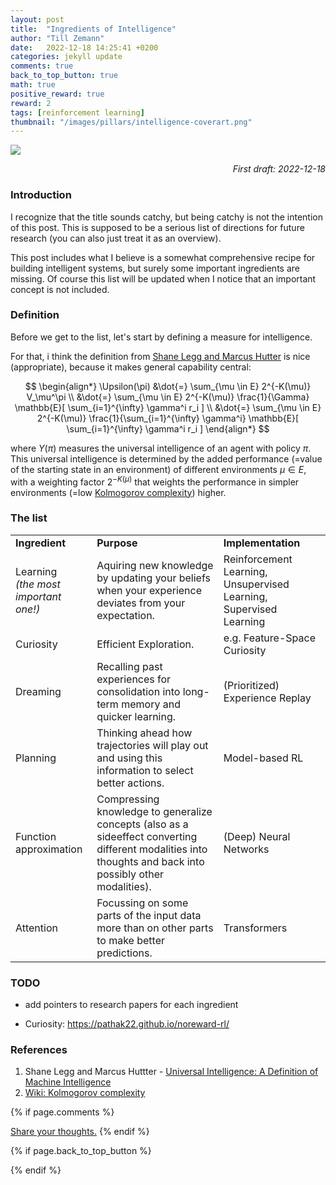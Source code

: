 ```yaml
---
layout: post
title:  "Ingredients of Intelligence"
author: "Till Zemann"
date:   2022-12-18 14:25:41 +0200
categories: jekyll update
comments: true
back_to_top_button: true
math: true
positive_reward: true
reward: 2
tags: [reinforcement learning]
thumbnail: "/images/pillars/intelligence-coverart.png"
---
```


<!-- add the actor-critic diagram from Prof. Sutton.! -->

<div class="img-block" style="width: 300px;">
    <img src="/images/pillars/intelligence-coverart.png"/>
</div>

<em style="float:right">First draft: 2022-12-18</em><br>

<!--
### Contents
* TOC
{:toc}
-->

### Introduction

I recognize that the title sounds catchy, but being catchy is not the intention of this post. This is supposed to be a serious list of directions for future research (you can also just treat it as an overview).

This post includes what I believe is a somewhat comprehensive recipe for building intelligent systems, but surely some important ingredients are missing. Of course this list will be updated when I notice that an important concept is not included. 


### Definition

Before we get to the list, let's start by defining a measure for intelligence.

For that, i think the definition from [Shane Legg and Marcus Hutter][legg-hutter-intelligence] is nice (appropriate), because it makes general capability central:

$$
\begin{align*}
\Upsilon(\pi)   &\dot{=} \sum_{\mu \in E} 2^{-K(\mu)} V_\mu^\pi \\
                &\dot{=} \sum_{\mu \in E} 2^{-K(\mu)} \frac{1}{\Gamma} \mathbb{E}[ \sum_{i=1}^{\infty} \gamma^i r_i ] \\
                &\dot{=} \sum_{\mu \in E} 2^{-K(\mu)} \frac{1}{\sum_{i=1}^{\infty} \gamma^i} \mathbb{E}[ \sum_{i=1}^{\infty} \gamma^i r_i ]
\end{align*}
$$

where $\Upsilon(\pi)$ measures the universal intelligence of an agent with policy $\pi$. This universal intelligence is determined by the added performance (=value of the starting state in an environment) of different environments $\mu \in E$, with a weighting factor $2^{-K(\mu)}$ that weights the performance in simpler environments (=low [Kolmogorov complexity][wiki-kolmogorov-complexity]) higher.


### The list

<div class="table-wrap">
    <table class="table">
        <tr>
            <td><strong>Ingredient</strong></td>
            <td><strong>Purpose</strong></td>
            <td><strong>Implementation</strong></td>
        </tr>
        <tr>
          <td>Learning <br><em>(the most important one!)</em></td>
          <td>Aquiring new knowledge by updating your beliefs when your experience deviates from your expectation.</td>
          <td>Reinforcement Learning, Unsupervised Learning, Supervised Learning</td>
        </tr>
        <tr>
          <td>Curiosity</td>
          <td>Efficient Exploration.</td>
          <td>e.g. Feature-Space Curiosity</td>
        </tr>
        <tr>
          <td>Dreaming</td>
          <td>Recalling past experiences for consolidation into long-term memory and quicker learning.</td>
          <td>(Prioritized) Experience Replay</td>
        </tr>
        <tr>
          <td>Planning</td>
          <td>Thinking ahead how trajectories will play out and using this information to select better actions.</td>
          <td>Model-based RL</td>
        </tr>
        <tr>
          <td>Function approximation</td>
          <td>Compressing knowledge to generalize concepts (also as a sideeffect converting different modalities into thoughts and back into possibly other modalities).</td>
          <td>(Deep) Neural Networks</td>
        </tr>
        <tr>
          <td>Attention</td>
          <td>Focussing on some parts of the input data more than on other parts to make better predictions.</td>
          <td>Transformers</td>
        </tr>
  </table>
</div>

### TODO

- add pointers to research papers for each ingredient

- Curiosity: https://pathak22.github.io/noreward-rl/



<!-- working gist: <script src="https://gist.github.com/till2/ace2a6cfd60c52994afa9536c412f8e5.js"></script> -->

<!-- In-Text Citing -->
<!-- 
You can...
- use bullet points
1. use
2. ordered
3. lists


-- Math --
$\hat{s} = \frac{1}{n-1} \sum_{i=1}^{n} (x_i - \mu)^2$ 

-- Images --
<div class="img-block" style="width: 800px;">
    <img src="/images/lofi_art.png"/>
    <span><strong>Fig 1.1.</strong> Agent and Environment interactions</span>
</div>

-- Links --
[(k-fold) Cross-Validation](https://scikit-learn.org/stable/modules/cross_validation.html)

{% highlight python %}
@jit
def f(x)
    print("hi")
# does cool stuff
{% endhighlight %}

-- Highlights --
AAABC `ASDF` __some bold text__

-- Colors --
The <strong style="color: #1E72E7">joint distribution</strong> of $X$ and $Y$ is written as $P(X, Y)$.
The <strong style="color: #ED412D">marginal distribution</strong> on the other hand can be written out as a table.
-->

<!-- uncomment, when i understand more of the algorithms presented (missing DDPG, SAC, TD3, TRPO, PPO, Dyna-Q)
### Rl-Algorithms-Taxonomy in a Venn-Diagram

<div class="img-block" style="width: 700px;">
    <img src="/images/actor-critic/venn-diagram-rl-algos-detailed.png"/>
</div>

-->


### References

1. Shane Legg and Marcus Huttter - [Universal Intelligence: A Definition of Machine Intelligence][legg-hutter-intelligence]
2. [Wiki: Kolmogorov complexity][wiki-kolmogorov-complexity]


<!-- Ressources -->
[legg-hutter-intelligence]: https://arxiv.org/pdf/0712.3329.pdf
[wiki-kolmogorov-complexity]: https://en.wikipedia.org/wiki/Kolmogorov_complexity



<!-- Optional Comment Section-->
{% if page.comments %}
<p class="vspace"></p>
<a class="commentlink" role="button" href="/comments/">Share your thoughts.</a> <!-- role="button"  -->
{% endif %}

<!-- Optional Back to Top Button -->
{% if page.back_to_top_button %}
<script src="https://unpkg.com/vanilla-back-to-top@7.2.1/dist/vanilla-back-to-top.min.js"></script>
<script>addBackToTop({
  diameter: 40,
  backgroundColor: 'rgb(255, 255, 255, 0.7)', /* 30,144,255, 0.7 */
  textColor: '#4a4946'
})</script>
{% endif %}